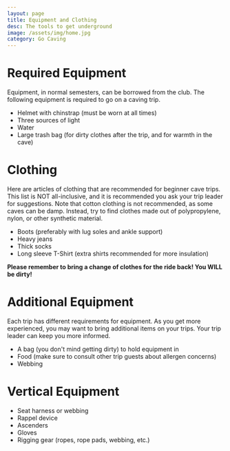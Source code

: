 ```yaml
---
layout: page
title: Equipment and Clothing
desc: The tools to get underground
image: /assets/img/home.jpg
category: Go Caving
---
```


# Required Equipment

Equipment, in normal semesters, can be borrowed from the club. The following equipment is required to go on a caving trip.

* Helmet with chinstrap (must be worn at all times)
* Three sources of light
* Water
* Large trash bag (for dirty clothes after the trip, and for warmth in the cave)

# Clothing

Here are articles of clothing that are recommended for beginner cave trips. This list is NOT all-inclusive, and it is recommended you ask your trip leader for suggestions. Note that cotton clothing is not recommended, as some caves can be damp. Instead, try to find clothes made out of polypropylene, nylon, or other synthetic material.

* Boots (preferably with lug soles and ankle support)
* Heavy jeans
* Thick socks
* Long sleeve T-Shirt (extra shirts recommended for more insulation)

**Please remember to bring a change of clothes for the ride back! You WILL be dirty!**

# Additional Equipment

Each trip has different requirements for equipment. As you get more experienced, you may want to bring additional items on your trips. Your trip leader can keep you more informed.

* A bag (you don't mind getting dirty) to hold equipment in
* Food (make sure to consult other trip guests about allergen concerns)
* Webbing

# Vertical Equipment

* Seat harness or webbing
* Rappel device
* Ascenders
* Gloves
* Rigging gear (ropes, rope pads, webbing, etc.)